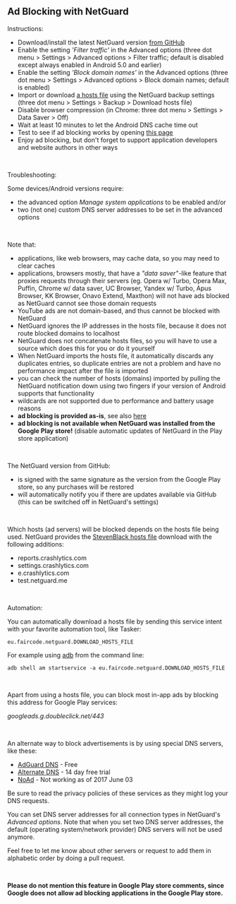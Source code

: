 Ad Blocking with NetGuard
-------------------------

Instructions:

* Download/install the latest NetGuard version [from GitHub](https://github.com/M66B/NetGuard/releases)
* Enable the setting *'Filter traffic'* in the Advanced options (three dot menu > Settings > Advanced options > Filter traffic; default is disabled except always enabled in Android 5.0 and earlier)
* Enable the setting *'Block domain names'* in the Advanced options (three dot menu > Settings > Advanced options > Block domain names; default is enabled)
* Import or download [a hosts file](https://en.wikipedia.org/wiki/Hosts_(file)) using the NetGuard backup settings (three dot menu > Settings > Backup > Download hosts file)
* Disable browser compression (in Chrome: three dot menu > Settings > Data Saver > Off)
* Wait at least 10 minutes to let the Android DNS cache time out
* Test to see if ad blocking works by opening [this page](http://www.netguard.me/test)
* Enjoy ad blocking, but don't forget to support application developers and website authors in other ways

<br />

Troubleshooting:

Some devices/Android versions require:

* the advanced option *Manage system applications* to be enabled and/or
* two (not one) custom DNS server addresses to be set in the advanced options

<br />

Note that:

* applications, like web browsers, may cache data, so you may need to clear caches
* applications, browsers mostly, that have a *"data saver"*-like feature that proxies requests through their servers (eg. Opera w/ Turbo, Opera Max, Puffin, Chrome w/ data saver, UC Browser, Yandex w/ Turbo, Apus Browser, KK Browser, Onavo Extend, Maxthon) will not have ads blocked as NetGuard cannot see those domain requests
* YouTube ads are not domain-based, and thus cannot be blocked with NetGuard
* NetGuard ignores the IP addresses in the hosts file, because it does not route blocked domains to localhost
* NetGuard does not concatenate hosts files, so you will have to use a source which does this for you or do it yourself
* When NetGuard imports the hosts file, it automatically discards any duplicates entries, so duplicate entries are not a problem and have no performance impact after the file is imported
* you can check the number of hosts (domains) imported by pulling the NetGuard notification down using two fingers if your version of Android supports that functionality
* wildcards are not supported due to performance and battery usage reasons
* **ad blocking is provided as-is**, see also [here](https://forum.xda-developers.com/showpost.php?p=71805655&postcount=4668)
* **ad blocking is not available when NetGuard was installed from the Google Play store!** (disable automatic updates of NetGuard in the Play store application)

<br />

The NetGuard version from GitHub:

* is signed with the same signature as the version from the Google Play store, so any purchases will be restored
* will automatically notify you if there are updates available via GitHub (this can be switched off in NetGuard's settings)

<br />

Which hosts (ad servers) will be blocked depends on the hosts file being used.
NetGuard provides the [StevenBlack hosts file](https://github.com/StevenBlack/hosts) download with the following additions:

* reports.crashlytics.com
* settings.crashlytics.com
* e.crashlytics.com
* test.netguard.me

<br />

Automation:

You can automatically download a hosts file by sending this service intent with your favorite automation tool, like Tasker:

`eu.faircode.netguard.DOWNLOAD_HOSTS_FILE`

For example using [adb](https://developer.android.com/studio/command-line/adb.html) from the command line:

`adb shell am startservice -a eu.faircode.netguard.DOWNLOAD_HOSTS_FILE`

<br />

Apart from using a hosts file, you can block most in-app ads by blocking this address for Google Play services:

*googleads.g.doubleclick.net/443*

<br />

An alternate way to block advertisements is by using special DNS servers, like these:

* [AdGuard DNS](https://adguard.com/en/adguard-dns/overview.html) - Free
* [Alternate DNS](https://alternate-dns.com/) - 14 day free trial
* [NoAd](https://noad.zone/) - Not working as of 2017 June 03

Be sure to read the privacy policies of these services as they might log your DNS requests.

You can set DNS server addresses for all connection types in NetGuard's *Advanced options*.
Note that when you set two DNS server addresses, the default (operating system/network provider) DNS servers will not be used anymore.

Feel free to let me know about other servers or request to add them in alphabetic order by doing a pull request.

<br />

**Please do not mention this feature in Google Play store comments, since Google does not allow ad blocking applications in the Google Play store.**
